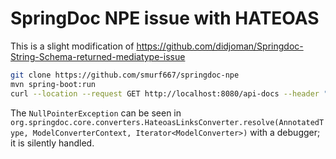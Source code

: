 # SpringDoc NPE issue with HATEOAS

This is a slight modification of https://github.com/didjoman/Springdoc-String-Schema-returned-mediatype-issue 

```sh
git clone https://github.com/smurf667/springdoc-npe
mvn spring-boot:run
curl --location --request GET http://localhost:8080/api-docs --header "Content-Type: application/json"
```

The `NullPointerException` can be seen in `org.springdoc.core.converters.HateoasLinksConverter.resolve(AnnotatedType, ModelConverterContext, Iterator<ModelConverter>)` with a debugger; it is silently handled.
